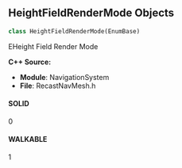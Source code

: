 ## HeightFieldRenderMode Objects

```python
class HeightFieldRenderMode(EnumBase)
```

EHeight Field Render Mode

**C++ Source:**

- **Module**: NavigationSystem
- **File**: RecastNavMesh.h

<a id="unreal.HeightFieldRenderMode.SOLID"></a>

#### SOLID

0

<a id="unreal.HeightFieldRenderMode.WALKABLE"></a>

#### WALKABLE

1

<a id="unreal.BoneTranslationRetargetingMode"></a>